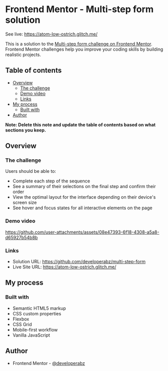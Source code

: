 # Frontend Mentor - Multi-step form solution

See live: https://atom-low-ostrich.glitch.me/

This is a solution to the [Multi-step form challenge on Frontend Mentor](https://www.frontendmentor.io/challenges/multistep-form-YVAnSdqQBJ). Frontend Mentor challenges help you improve your coding skills by building realistic projects. 

## Table of contents

- [Overview](#overview)
  - [The challenge](#the-challenge)
  - [Demo video](#demo-video)
  - [Links](#links)
- [My process](#my-process)
  - [Built with](#built-with)
- [Author](#author)

**Note: Delete this note and update the table of contents based on what sections you keep.**




## Overview

### The challenge

Users should be able to:

- Complete each step of the sequence
- See a summary of their selections on the final step and confirm their order
- View the optimal layout for the interface depending on their device's screen size
- See hover and focus states for all interactive elements on the page

### Demo video

https://github.com/user-attachments/assets/08e47393-6f18-4308-a5a8-d65927b54b8b

### Links

- Solution URL: https://github.com/developerabz/multi-step-form
- Live Site URL: https://atom-low-ostrich.glitch.me/

## My process

### Built with

- Semantic HTML5 markup
- CSS custom properties
- Flexbox
- CSS Grid
- Mobile-first workflow
- Vanilla JavaScript


## Author

- Frontend Mentor - [@developerabz](https://www.frontendmentor.io/profile/developerabz)

